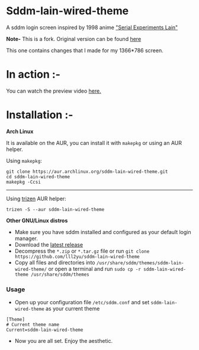 # Sddm-lain-wired-theme

A sddm login screen inspired by 1998 anime ["Serial Experiments Lain"](https://myanimelist.net/anime/339/Serial_Experiments_Lain)

**Note-**
This is a fork.
Original version can be found [here](https://gitlab.com/mixedCase/sddm-lain-wired-theme)

This one contains changes that I made for my 1366*786 screen.

# In action :-
You can watch the preview video [here.](https://youtu.be/M-p7cHx4OM0)

# Installation :-
**Arch Linux**

It is available on the AUR, you can install it with `makepkg` or using an AUR helper.

Using `makepkg`:

```shell
git clone https://aur.archlinux.org/sddm-lain-wired-theme.git
cd sddm-lain-wired-theme
makepkg -Ccsi
```
___

Using [trizen](https://github.com/trizen/trizen) AUR helper:

```shell
trizen -S --aur sddm-lain-wired-theme
```

**Other GNU/Linux distros**
- Make sure you have sddm installed and configured as your default login manager.
- Download the [latest release](https://github.com/lll2yu/sddm-lain-wired-theme/releases/latest)
- Decompress the `*.zip` or `*.tar.gz` file or run `git clone https://github.com/lll2yu/sddm-lain-wired-theme`
- Copy all files and directories into `/usr/share/sddm/themes/sddm-lain-wired-theme/` or open a terminal and run `sudo cp -r sddm-lain-wired-theme /usr/share/sddm/themes`

### Usage
- Open up your configuration file `/etc/sddm.conf` and set `sddm-lain-wired-theme` as your current theme

```shell
[Theme]
# Current theme name
Current=sddm-lain-wired-theme
```
- Now you are all set. Enjoy the aesthetic.
